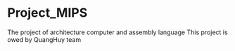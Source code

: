 # Project_MIPS

The project of architecture computer and assembly language
This project is owed by QuangHuy team
